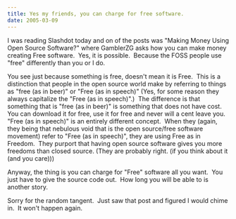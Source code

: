 ```yaml
---
title: Yes my friends, you can charge for free software.
date: 2005-03-09
---
```

I was reading Slashdot today and on of the posts was "Making Money Using
Open Source Software?" where GamblerZG asks how you can make money
creating Free software.  Yes, it is possible.  Because the FOSS people
use "free" differently than you or I do.

You see just because something is free, doesn't mean it is Free.  This
is a distinction that people in the open source world make by referring
to things as "free (as in beer)" or "Free (as in speech)" (Yes, for some
reason they always capitalize the "Free (as in speech)".)  The
difference is that something that is "free (as in beer)" is something
that does not have cost.  You can download it for free, use it for free
and never will a cent leave you. "Free (as in speech)" is an entirely
different concept.  When they (again, they being that nebulous void that
is the open source/free software movement) refer to "Free (as in
speech)", they are using Free as in Freedom.  They purport that having
open source software gives you more freedoms than closed source. (They
are probably right. (if you think about it (and you care))) 

Anyway, the thing is you can charge for "Free" software all you want. 
You just have to give the source code out.  How long you will be able to
is another story.

Sorry for the random tangent.  Just saw that post and figured I would
chime in.  It won't happen again.
